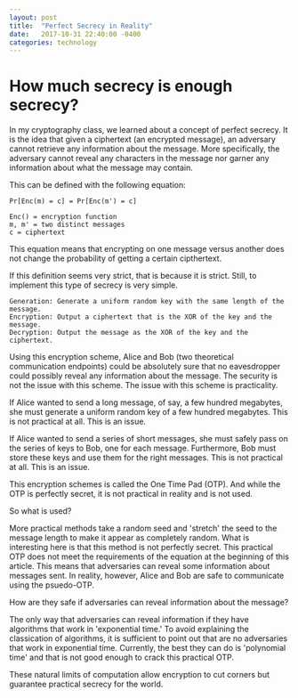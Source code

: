 ```yaml
---
layout: post
title:  "Perfect Secrecy in Reality"
date:   2017-10-31 22:40:00 -0400
categories: technology
---
```

# How much secrecy is enough secrecy?

In my cryptography class, we learned about a concept of perfect secrecy. It is the idea that given a ciphertext (an encrypted message), an adversary cannot retrieve any information about the message. More specifically, the adversary cannot reveal any characters in the message nor garner any information about what the message may contain.

This can be defined with the following equation:

	Pr[Enc(m) = c] = Pr[Enc(m') = c]

	Enc() = encryption function
	m, m' = two distinct messages
	c = ciphertext

This equation means that encrypting on one message versus another does not change the probability of getting a certain cipthertext.

If this definition seems very strict, that is because it is strict. Still, to implement this type of secrecy is very simple.
	
	Generation: Generate a uniform random key with the same length of the message.
	Encryption: Output a ciphertext that is the XOR of the key and the message.
	Decryption: Output the message as the XOR of the key and the ciphertext. 

Using this encryption scheme, Alice and Bob (two theoretical communication endpoints) could be absolutely sure that no eavesdropper could possibly reveal any information about the message. The security is not the issue with this scheme. The issue with this scheme is practicality.

If Alice wanted to send a long message, of say, a few hundred megabytes, she must generate a uniform random key of a few hundred megabytes. This is not practical at all. This is an issue.

If Alice wanted to send a series of short messages, she must safely pass on the series of keys to Bob, one for each message. Furthermore, Bob must store these keys and use them for the right messages. This is not practical at all. This is an issue.

This encryption schemes is called the One Time Pad (OTP). And while the OTP is perfectly secret, it is not practical in reality and is not used.

So what is used?

More practical methods take a random seed and 'stretch' the seed to the message length to make it appear as completely random. What is interesting here is that this method is not perfectly secret. This practical OTP does not meet the requirements of the equation at the beginning of this article. This means that adversaries can reveal some information about messages sent. In reality, however, Alice and Bob are safe to communicate using the psuedo-OTP.

How are they safe if adversaries can reveal information about the message?

The only way that adversaries can reveal information if they have algorithms that work in 'exponential time.' To avoid explaining the classication of algorithms, it is sufficient to point out that are no adversaries that work in exponential time. Currently, the best they can do is 'polynomial time' and that is not good enough to crack this practical OTP.

These natural limits of computation allow encryption to cut corners but guarantee practical secrecy for the world.
